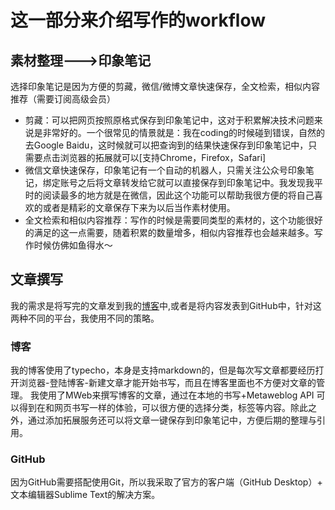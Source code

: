 # 这一部分来介绍写作的workflow

## 素材整理--->印象笔记

选择印象笔记是因为方便的剪藏，微信/微博文章快速保存，全文检索，相似内容推荐（需要订阅高级会员）
* 剪藏：可以把网页按照原格式保存到印象笔记中，这对于积累解决技术问题来说是非常好的。一个很常见的情景就是：我在coding的时候碰到错误，自然的去Google Baidu，这时候就可以把查询到的结果快速保存到印象笔记中，只需要点击浏览器的拓展就可以[支持Chrome，Firefox，Safari]
* 微信文章快速保存，印象笔记有一个自动的机器人，只需关注公众号印象笔记，绑定账号之后将文章转发给它就可以直接保存到印象笔记中。我发现我平时的阅读最多的地方就是在微信，因此这个功能可以帮助我很方便的将自己喜欢的或者是精彩的文章保存下来为以后当作素材使用。
* 全文检索和相似内容推荐：写作的时候是需要同类型的素材的，这个功能很好的满足的这一点需要，随着积累的数量增多，相似内容推荐也会越来越多。写作时候仿佛如鱼得水～

## 文章撰写

我的需求是将写完的文章发到我的[博客](http://rukia.cc)中,或者是将内容发表到GitHub中，针对这两种不同的平台，我使用不同的策略。
### 博客
我的博客使用了typecho，本身是支持markdown的，但是每次写文章都要经历打开浏览器-登陆博客-新建文章才能开始书写，而且在博客里面也不方便对文章的管理。
我使用了MWeb来撰写博客的文章，通过在本地的书写+Metaweblog API 可以得到在和网页书写一样的体验，可以很方便的选择分类，标签等内容。除此之外，通过添加拓展服务还可以将文章一键保存到印象笔记中，方便后期的整理与引用。

### GitHub
因为GitHub需要搭配使用Git，所以我采取了官方的客户端（GitHub Desktop）+ 文本编辑器Sublime Text的解决方案。
